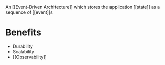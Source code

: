 An [[Event-Driven Architecture]] which stores the application [[state]] as a sequence of [[event]]s

# Benefits

- Durability
- Scalability
- [[Observability]]